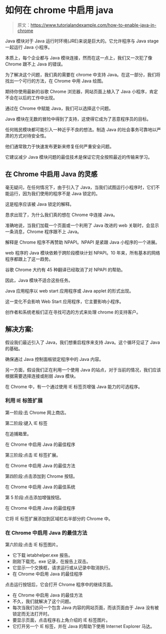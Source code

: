 # 如何在 chrome 中启用 java

> 原文：<https://www.tutorialandexample.com/how-to-enable-java-in-chrome>

Java 模块对于 Java 运行时环境(JRE)来说是巨大的。它允许程序与 Java stage 一起运行 Java 小程序。

本质上，每个企业都与 Java 模块连接，然而在这一点上，我们又一次犯了像 Chrome 跟不上 Java 的错误。

为了解决这个问题，我们真的需要在 chrome 中支持 Java。在这一部分，我们将找出一个可行的方法，在 Chrome 中用 Java 绘图。

期待你使用最新的谷歌 Chrome 浏览器，网站页面上植入了 Java 小程序，肯定不会在以后的工作中出现。

通过在 Chrome 中赋能 Java，我们可以选择这个问题。

Java 模块在无数的冒险中得到了支持，这使得它成为了恶意程序员的目标。

任何贱民模块都可能引入一种近乎不良的想法。制造 Java 的社会事务可靠地以严肃的方式对待安全性。

他们通常致力于快速发布更新来修复任何严重安全问题。

它建议减少 Java 模块问题的最佳技术是保证它完全按照最近的传输来学习。

## 在 Chrome 中启用 Java 的灵感

毫无疑问，在任何情况下，由于引入了 Java，当我们试图运行小程序时，它们不能运行，因为我们使用的程序不是 Java 锁定的。

这是程序应该被 Java 锁定的解释。

恳求出现了，为什么我们真的想在 Chrome 中连接 Java。

准确地说，当我们加载一个页面或一个利用了 Java 改进的 web 关联时，会显示一条消息，Chrome 程序跟不上 Java。

解释是 Chrome 程序不再赞助 NPAPI。NPAPI 是紧跟 Java 小程序的一个进展。

web 程序的 Java 模块依赖于跨阶段模块计划 NPAPI。10 年来，所有基本的网络程序都跟上了这一趋势。

谷歌 Chrome 大约有 45 种翻译已经取消了对 NPAPI 的帮助。

因此，Java 模块不适合这些任务。

Java 应用程序以 web start 应用程序或 Java applet 的形式出现。

这一变化不会影响 Web Start 应用程序，它主要影响小程序。

创作者和系统老板们正在寻找可选的方式来处理 chrome 的支持客户。

## 解决方案:

假设我们最近引入了 Java，我们想重启程序来支持 Java。这个循环见证了 Java 的基础。

确保通过 Java 控制面板锁定程序中的 Java 内容。

另一方面，假设我们正在利用一个使用 Java 的站点，对于当前的情况，我们应该根据需要选择连接或削弱 Java 模块。

在 Chrome 中，有一个通过使用 IE 标签页增强 Java 能力的可选程序。

### 利用 IE 标签扩展

第一阶段:去 Chrome 网上商店。

第二阶段:键入 IE 标签

在追捕箱里。

在 Chrome 中启用 Java 的最佳程序

第三阶段:点击 IE 标签扩展。

在 Chrome 中启用 Java 的最佳方法

第四阶段:点击添加到 Chrome 按钮。

在 Chrome 中启用 Java 的最佳系统

第 5 阶段:点击添加增强按钮。

在 Chrome 中启用 Java 的最佳程序

它将 IE 标签扩展添加到区域栏右半部分的 Chrome 中。

### 在 Chrome 中启用 Java 的最佳方法

第六阶段:点击 IE 标签图片。

*   它下载 ietabhelper.exe 报告。
*   刚刚下载完。exe 记录，在报告上双击。
*   它显示一个交换框，请求运行或从记录中取消执行。
*   在 Chrome 中启用 Java 的最佳程序

点击运行按钮后，它会打开 Chrome 程序中的继续页面。

*   在 Chrome 中启用 Java 的最佳方法
*   不久，我们就解决了这个问题。
*   每次当我们访问一个包含 Java 内容的网站页面，而该页面由于 Java 没有被锁定而无法打开时。
*   要显示页面，点击程序右上角介绍的 IE 标签图片。
*   它打开另一个 IE 标签，并在 Java 的帮助下使用 Internet Explorer 马达。